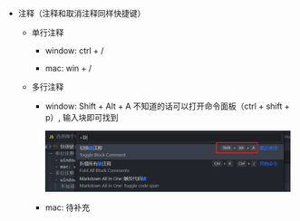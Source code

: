 - 注释（注释和取消注释同样快捷键）
  - 单行注释

    - window:  ctrl + /

    - mac:  win + /

  - 多行注释

    - window: Shift + Alt + A 
      不知道的话可以打开命令面板（ctrl + shift + p）, 输入块即可找到

      ![1605843361988](images/1605843361988.png)

    - mac: 待补充

